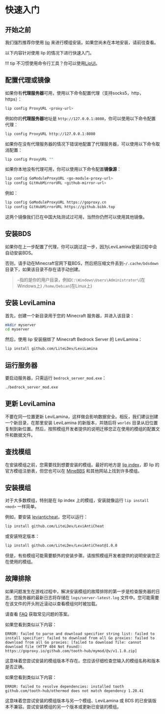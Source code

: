 # 快速入门

## 开始之前

我们强烈推荐你使用 [lip](https://docs.lippkg.com/zh/install/) 来进行模组安装。如果您尚未在本地安装，请前往查看。

以下内容针对使用 lip 的情况下进行快速入门。

!!! tip
    不习惯使用命令行工具？你可以使用[LipUI](https://github.com/lippkg/LipUI)。

## 配置代理或镜像

如果你有**代理服务器**可用，使用以下命令配置代理（支持socks5，http，https）：

```sh
lip config ProxyURL <proxy-url>
```

例如你的**代理服务器**地址是 `http://127.0.0.1:8080`，你可以使用以下命令配置代理：

```sh
lip config ProxyURL http://127.0.0.1:8080
```

如果你在没有代理服务器的情况下错误地配置了代理服务器，可以使用以下命令取消配置：

```sh
lip config ProxyURL ""
```

如果你本地没有代理可用，你可以使用以下命令配置**镜像源**：

```sh
lip config GoModuleProxyURL <go-module-proxy-url>
lip config GitHubMirrorURL <github-mirror-url>
```

例如：

```sh
lip config GoModuleProxyURL https://goproxy.cn
lip config GitHubMirrorURL https://github.bibk.top
```

这两个镜像我们已在中国大陆测试过可用，当然你仍然可以使用其他镜像。

## 安装BDS

如果你在上一步配置了代理，你可以跳过这一步，因为LeviLamina安装过程中会自动安装BDS。

否则，请手动在Minecraft官网下载BDS，然后把压缩文件丢到`~/.cache/bdsdown`目录下，如果该目录不存在请手动创建。  
> `~`指的是你的用户目录，例如`C:\Windows\Users\Administrator\`(在Windows上) `/home/Debian`(在Linux上)

## 安装 LeviLamina

首先，创建一个新目录用于您的 Minecraft 服务器，并进入该目录：

```sh
mkdir myserver
cd myserver
```

然后，使用 lip 安装捆绑了 Minecraft Bedrock Server 的 LeviLamina：

```sh
lip install github.com/LiteLDev/LeviLamina
```

## 运行服务器

要启动服务器，只需运行 `bedrock_server_mod.exe`：

```sh
./bedrock_server_mod.exe
```

## 更新 LeviLamina

不要在同一位置更新 LeviLamina，这样做会影响数据安全。相反，我们建议创建一个新目录，在那里安装 LeviLamina 的新版本，并随后将 `worlds` 目录从旧位置复制到新位置。然后，按照模组开发者提供的说明迁移您正在使用的模组的配置文件和数据文件。

## 查找模组

在安装模组之前，您需要找到想要安装的模组。最好的地方是 [lip index](https://www.lippkg.com)，即 lip 的官方模组注册表，但您也可以在 [MineBBS](https://www.minebbs.com/) 和其他网站上找到许多模组。

## 安装模组

对于大多数模组，特别是在 lip index 上的模组，安装就像运行 `lip install <mod>` 一样简单。

例如，要安装 [levianticheat](https://github.com/LiteLDev/LeviAntiCheat)，您可以运行：

```sh
lip install github.com/LiteLDev/LeviAntiCheat
```

或安装特定版本：

```sh
lip install github.com/LiteLDev/LeviAntiCheat@1.0.0
```

但是，有些模组可能需要额外的安装步骤。请按照模组开发者提供的说明安装您正在使用的模组。

## 故障排除

如果问题发生在游戏过程中，解决安装模组的故障排除的第一步是检查服务器的日志。您服务器的最新日志将存储在 `logs/server-latest.log` 文件中。您可能需要在该文件的开头附近滚动以查看模组何时被加载。

请查看 [FAQ](faq.md) 获取常见问题的答案。

如果您看到类似以下内容：

```plaintext
ERROR: failed to parse and download specifier string list: failed to install specifier: failed to download from all Go proxies: failed to download from all Go proxies: [failed to download file: cannot download file (HTTP 404 Not Found): https://goproxy.io/github.com/tooth-hub/mymod/@v/v1.1.0.zip]
```

这意味着您尝试安装的模组版本不存在。您应该仔细检查您输入的模组名称和版本是否正确。

如果您看到类似以下内容：

```plaintext
ERROR: failed to resolve dependencies: installed tooth github.com/tooth-hub/othermod does not match dependency 1.20.41
```

这意味着您尝试安装的模组版本与另一个模组、LeviLamina 或 BDS 的已安装版本不兼容。尝试安装模组的另一个版本或更新已安装的模组。
